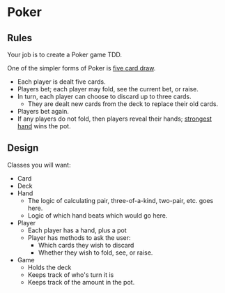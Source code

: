 # Poker

## Rules

Your job is to create a Poker game TDD.

One of the simpler forms of Poker is [five card draw][five-card-draw].

* Each player is dealt five cards.
* Players bet; each player may fold, see the current bet, or raise.
* In turn, each player can choose to discard up to three cards.
    * They are dealt new cards from the deck to replace their old cards.
* Players bet again.
* If any players do not fold, then players reveal their hands; [strongest
  hand][poker-hands] wins the pot.

[five-card-draw]: http://en.wikipedia.org/wiki/Five-card_draw
[poker-hands]: http://en.wikipedia.org/wiki/List_of_poker_hands

## Design

Classes you will want:

* Card
* Deck
* Hand
    * The logic of calculating pair, three-of-a-kind, two-pair, etc. goes
      here.
    * Logic of which hand beats which would go here.
* Player
    * Each player has a hand, plus a pot
    * Player has methods to ask the user:
        * Which cards they wish to discard
        * Whether they wish to fold, see, or raise.
* Game
    * Holds the deck
    * Keeps track of who's turn it is
    * Keeps track of the amount in the pot.
